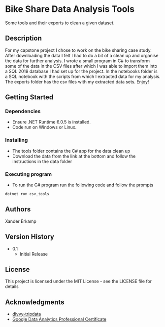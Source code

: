 # Bike Share Data Analysis Tools

Some tools and their exports to clean a given dataset.

## Description

For my capstone project I chose to work on the bike sharing case study. After downloading the data I felt I had to do a bit of a clean up and organise the data for further analysis. I wrote a small program in C# to transform some of the data in the CSV files after which I was able to import them into a SQL 2019 database I had set up for the project. In the notebooks folder is a SQL notebook with the scripts from which I extracted data for my analysis. The exports folder has the csv files with my extracted data sets. Enjoy!

## Getting Started

### Dependencies

* Ensure .NET Runtime 6.0.5 is installed.
* Code run on Windows or Linux.

### Installing

* The tools folder contains the C# app for the data clean up
* Download the data from the link at the bottom and follow the instructions in the data folder

### Executing program

* To run the C# program run the following code and follow the prompts

```C#
dotnet run csv_tools
```

## Authors

Xander Erkamp

## Version History

* 0.1
  * Initial Release

## License

This project is licensed under the MIT License - see the LICENSE file for details

## Acknowledgments

* [divvy-tripdata](https://divvy-tripdata.s3.amazonaws.com/index.html)
* [Google Data Analytics Professional Certificate](https://www.coursera.org/professional-certificates/google-data-analytics)
